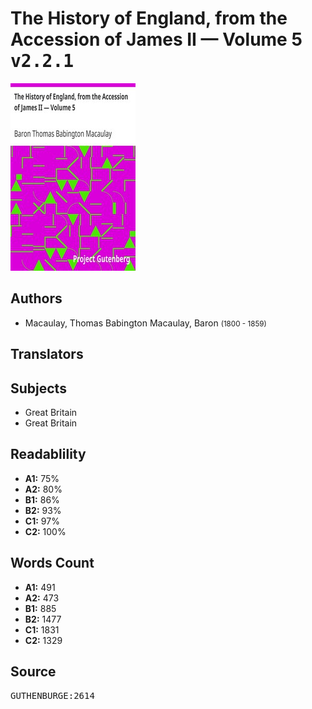 # The History of England, from the Accession of James II — Volume 5 <kbd>v2.2.1</kbd>

![](./cover.medium.jpg "")

## Authors


 - Macaulay, Thomas Babington Macaulay, Baron <small>(1800 - 1859)</small>

## Translators



## Subjects


 - Great Britain
 - Great Britain

## Readablility


 - **A1:** 75%
 - **A2:** 80%
 - **B1:** 86%
 - **B2:** 93%
 - **C1:** 97%
 - **C2:** 100%

## Words Count


 - **A1:** 491
 - **A2:** 473
 - **B1:** 885
 - **B2:** 1477
 - **C1:** 1831
 - **C2:** 1329

## Source


<kbd>GUTHENBURGE:2614</kbd>
